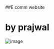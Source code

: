 ##E comm website

# by prajwal

![image](https://github.com/PrajwalGautam955/e-commerce/assets/141403909/a74114cd-d4db-45ab-bd70-4e3faa840e0d)

